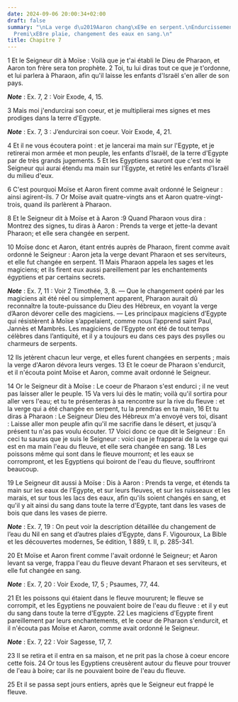 ```yaml
---
date: 2024-09-06 20:00:34+02:00
draft: false
summary: "\nLa verge d\u2019Aaron chang\xE9e en serpent.\nEndurcissement de Pharaon.\n\
  Premi\xE8re plaie, changement des eaux en sang.\n"
title: Chapitre 7
---
```





1 Et le Seigneur dit à Moïse : Voilà que je t'ai établi le Dieu de Pharaon, et Aaron ton frère sera ton prophète. 2 Toi, tu lui diras tout ce que je t'ordonne, et lui parlera à Pharaon, afin qu'il laisse les enfants d'Israël s'en aller de son pays.

***Note*** :  Ex. 7, 2 : Voir Exode, 4, 15.

3 Mais moi j'endurcirai son coeur, et je multiplierai mes signes et mes prodiges dans la terre d'Egypte.

***Note*** :  Ex. 7, 3 : J’endurcirai son coeur. Voir Exode, 4, 21.

4 Et il ne vous écoutera point : et je lancerai ma main sur l'Egypte, et je retirerai mon armée et mon peuple, les enfants d'Israël, de la terre d'Egypte par de très grands jugements. 5 Et les Egyptiens sauront que c'est moi le Seigneur qui aurai étendu ma main sur l'Egypte, et retiré les enfants d'Israël du milieu d'eux.


6 C'est pourquoi Moïse et Aaron firent comme avait ordonné le Seigneur : ainsi agirent-ils. 7 Or Moïse avait quatre-vingts ans et Aaron quatre-vingt-trois, quand ils parlèrent à Pharaon.


8 Et le Seigneur dit à Moïse et à Aaron :9 Quand Pharaon vous dira : Montrez des signes, tu diras à Aaron : Prends ta verge et jette-la devant Pharaon; et elle sera changée en serpent.


10 Moïse donc et Aaron, étant entrés auprès de Pharaon, firent comme avait ordonné le Seigneur : Aaron jeta la verge devant Pharaon et ses serviteurs, et elle fut changée en serpent. 11 Mais Pharaon appela les sages et les magiciens; et ils firent eux aussi pareillement par les enchantements égyptiens et par certains secrets.

***Note*** :  Ex. 7, 11 : Voir 2 Timothée, 3, 8. ― Que le changement opéré par les magiciens ait été réel ou simplement apparent, Pharaon aurait dû reconnaître la toute-puissance du Dieu des Hébreux, en voyant la verge d’Aaron dévorer celle des magiciens. ― Les principaux magiciens d’Egypte qui résistèrent à Moïse s’appelaient, comme nous l’apprend saint Paul, Jannès et Mambrès. Les magiciens de l’Egypte ont été de tout temps célèbres dans l’antiquité, et il y a toujours eu dans ces pays des psylles ou charmeurs de serpents.

12 Ils jetèrent chacun leur verge, et elles furent changées en serpents ; mais la verge d'Aaron dévora leurs verges. 13 Et le coeur de Pharaon s'endurcit, et il n'écouta point Moïse et Aaron, comme avait ordonné le Seigneur.


14 Or le Seigneur dit à Moïse : Le coeur de Pharaon s'est endurci ; il ne veut pas laisser aller le peuple. 15 Va vers lui dès le matin; voilà qu'il sortira pour aller vers l'eau; et tu te présenteras à sa rencontre sur la rive du fleuve : et la verge qui a été changée en serpent, tu la prendras en ta main, 16 Et tu diras à Pharaon : Le Seigneur Dieu des Hébreux m'a envoyé vers toi, disant : Laisse aller mon peuple afin qu'il me sacrifie dans le désert, et jusqu'à présent tu n'as pas voulu écouter. 17 Voici donc ce que dit le Seigneur : En ceci tu sauras que je suis le Seigneur : voici que je frapperai de la verge qui est en ma main l'eau du fleuve, et elle sera changée en sang. 18 Les poissons même qui sont dans le fleuve mourront; et les eaux se corrompront, et les Egyptiens qui boiront de l'eau du fleuve, souffriront beaucoup.


19 Le Seigneur dit aussi à Moïse : Dis à Aaron : Prends ta verge, et étends ta main sur les eaux de l'Egypte, et sur leurs fleuves, et sur les ruisseaux et les marais, et sur tous les lacs des eaux, afin qu'ils soient changés en sang, et qu'il y ait ainsi du sang dans toute la terre d'Egypte, tant dans les vases de bois que dans les vases de pierre.

***Note*** :  Ex. 7, 19 : On peut voir la description détaillée du changement de l’eau du Nil en sang et d’autres plaies d’Egypte, dans F. Vigouroux, La Bible et les découvertes modernes, 5e édition, 1 889, t. II, p. 285-341.


20 Et Moïse et Aaron firent comme l'avait ordonné le Seigneur; et Aaron levant sa verge, frappa l'eau du fleuve devant Pharaon et ses serviteurs, et elle fut changée en sang.

***Note*** :  Ex. 7, 20 : Voir Exode, 17, 5 ; Psaumes, 77, 44.

21 Et les poissons qui étaient dans le fleuve moururent; le fleuve se corrompit, et les Egyptiens ne pouvaient boire de l'eau du fleuve : et il y eut du sang dans toute la terre d'Egypte. 22 Les magiciens d'Egypte firent pareillement par leurs enchantements, et le coeur de Pharaon s'endurcit, et il n'écouta pas Moïse et Aaron, comme avait ordonné le Seigneur.

***Note*** :  Ex. 7, 22 : Voir Sagesse, 17, 7.

23 Il se retira et il entra en sa maison, et ne prit pas la chose à coeur encore cette fois. 24 Or tous les Egyptiens creusèrent autour du fleuve pour trouver de l'eau à boire; car ils ne pouvaient boire de l'eau du fleuve.


25 Et il se passa sept jours entiers, après que le Seigneur eut frappé le fleuve.


